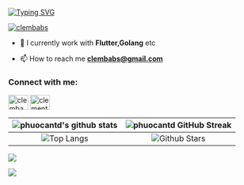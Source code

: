 [![Typing SVG](https://readme-typing-svg.herokuapp.com?size=40&duration=3000&multiline=true&width=900&height=200&lines=Hi%2C+I'm+Babaniyi+Clement+%E2%9C%8C%EF%B8%8F%E2%9C%8C%EF%B8%8F%E2%9C%8C%EF%B8%8F;I'm+a+Software+Engineer+from+Nigeria)](https://git.io/typing-svg)


<!-- ![phuocantd snake gif](https://github.com/clembabs/phuocantd/blob/snake/github-contribution-grid-snake.svg) -->

<p align="left"> <a href="https://twitter.com/ClemBabs" target="blank"><img src="https://img.shields.io/twitter/follow/clembabs?logo=twitter&style=for-the-badge" alt="clembabs" /></a> </p>




- 🔭 I currently work with **Flutter,Golang** etc

- 📫 How to reach me **clembabs@gmail.com**



<h3 align="left">Connect with me:</h3>
<p align="left">
<a href="https://twitter.com/clembabs" target="blank"><img align="center" src="https://raw.githubusercontent.com/rahuldkjain/github-profile-readme-generator/master/src/images/icons/Social/twitter.svg" alt="clembabs" height="30" width="40" /></a>
<a href="https://linkedin.com/in/clement-babaniyi-59165518b/" target="blank"><img align="center" src="https://raw.githubusercontent.com/rahuldkjain/github-profile-readme-generator/master/src/images/icons/Social/linked-in-alt.svg" alt="clement-babaniyi-59165518b/" height="30" width="40" /></a>

| <div align="center">![phuocantd's github stats](https://github-readme-stats.vercel.app/api?username=clembabs&show_icons=true&theme=react) </div>            | <div align="center">![phuocantd GitHub Streak](https://github-readme-streak-stats.herokuapp.com/?user=clembabs&theme=react) </div>                                                                                                          |
| --------------------------------------------------------------------------------------------------------------------------------- | ----------------------------------------------------------------------------------------------------------------------------------------------------------------------------------------------------------------- |
| <div align="center">![Top Langs](https://github-readme-stats.vercel.app/api/top-langs/?username=clembabs&langs_count=8&theme=react&layout=compact)</div> | <div align="center">![Github Stars](https://github-readme-stats.vercel.app/api?username=clembabs&show_icons=true&locale=en&count_private=true&hide_rank=true&custom_title=My%20GitHub%20Stats&disable_animations=true&theme=react) </div>|


<img src="https://github-profile-trophy.vercel.app/?username=clembabs&theme=algolia&column=9&margin-w=5" />

<div align="left">

![](https://komarev.com/ghpvc/?username=clembabs&label=PROFILE+VIEWS&style=for-the-badge&color=brightgreen)
</div>  

</p>
